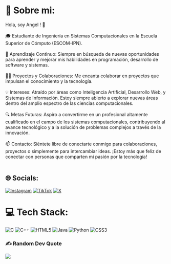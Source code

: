 # 💫 Sobre mi:
Hola, soy Angel ! 👋<br><br>🎓 Estudiante de Ingeniería en Sistemas Computacionales en la Escuela Superior de Cómputo (ESCOM-IPN). <br><br>🌱 Aprendizaje Continuo: Siempre en búsqueda de nuevas oportunidades para aprender y mejorar mis habilidades en programación, desarrollo de software y sistemas. <br><br>👨‍💻 Proyectos y Colaboraciones: Me encanta colaborar en proyectos que impulsan el conocimiento y la tecnología.<br><br>💡 Intereses: Atraído por áreas como Inteligencia Artificial, Desarrollo Web, y Sistemas de Información. Estoy siempre abierto a explorar nuevas áreas dentro del amplio espectro de las ciencias computacionales.<br><br>🔍 Metas Futuras: Aspiro a convertirme en un profesional altamente cualificado en el campo de los sistemas computacionales, contribuyendo al avance tecnológico y a la solución de problemas complejos a través de la innovación.<br><br>📫 Contacto: Siéntete libre de conectarte conmigo para colaboraciones, proyectos o simplemente para intercambiar ideas. ¡Estoy más que feliz de conectar con personas que comparten mi pasión por la tecnología!<br><br>


## 🌐 Socials:
[![Instagram](https://img.shields.io/badge/Instagram-%23E4405F.svg?logo=Instagram&logoColor=white)](https://instagram.com/_angel.rmz_) [![TikTok](https://img.shields.io/badge/TikTok-%23000000.svg?logo=TikTok&logoColor=white)](https://tiktok.com/@_angeltarolero_) [![X](https://img.shields.io/badge/X-black.svg?logo=X&logoColor=white)](https://x.com/_AngelTarolero_) 

# 💻 Tech Stack:
![C](https://img.shields.io/badge/c-%2300599C.svg?style=flat&logo=c&logoColor=white) ![C++](https://img.shields.io/badge/c++-%2300599C.svg?style=flat&logo=c%2B%2B&logoColor=white) ![HTML5](https://img.shields.io/badge/html5-%23E34F26.svg?style=flat&logo=html5&logoColor=white) ![Java](https://img.shields.io/badge/java-%23ED8B00.svg?style=flat&logo=openjdk&logoColor=white) ![Python](https://img.shields.io/badge/python-3670A0?style=flat&logo=python&logoColor=ffdd54) ![CSS3](https://img.shields.io/badge/css3-%231572B6.svg?style=flat&logo=css3&logoColor=white)

### ✍️ Random Dev Quote
![](https://quotes-github-readme.vercel.app/api?type=horizontal&theme=dark)

<!-- Proudly created with GPRM ( https://gprm.itsvg.in ) -->
